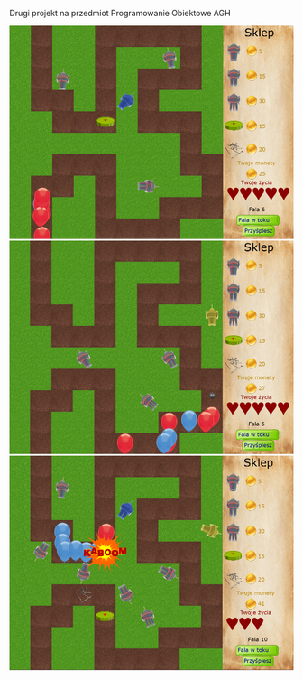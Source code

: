 Drugi projekt na przedmiot Programowanie Obiektowe AGH

![Screenshot 1](./scr/scr1.png?raw=true)
![Screenshot 2](./scr/scr2.png?raw=true)
![Screenshot 3](./scr/scr3.png?raw=true)
